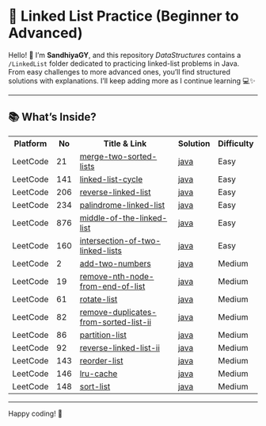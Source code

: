 
<h1>🔗 Linked List Practice (Beginner to Advanced)</h1>

<p>Hello! 👋 I’m <strong>SandhiyaGY</strong>, and this repository <em>DataStructures</em> contains a <code>/LinkedList</code> folder dedicated to practicing linked-list problems in Java.<br />
From easy challenges to more advanced ones, you’ll find structured solutions with explanations. I’ll keep adding more as I continue learning 💻✨</p>

<hr />

<h2>📚 What’s Inside?</h2>

<table>
  <tr>
    <th>Platform</th><th>No</th><th>Title & Link</th><th>Solution</th><th>Difficulty</th>
  </tr>
  <tr>
    <td>LeetCode</td><td>21</td>
    <td><a href="https://leetcode.com/problems/merge-two-sorted-lists/">merge-two-sorted-lists</a></td>
    <td><a href="https://github.com/SandhiyaGY/data-structures-practice-problems/tree/main/LinkedList/merge-two-sorted-lists">java</a></td>
    <td>Easy</td>
  </tr>
  <tr>
    <td>LeetCode</td><td>141</td>
    <td><a href="https://leetcode.com/problems/linked-list-cycle/">linked-list-cycle</a></td>
    <td><a href="https://github.com/SandhiyaGY/data-structures-practice-problems/tree/main/LinkedList/linked-list-cycle">java</a></td>
    <td>Easy</td>
  </tr>
  <tr>
    <td>LeetCode</td><td>206</td>
    <td><a href="https://leetcode.com/problems/reverse-linked-list/">reverse-linked-list</a></td>
    <td><a href="https://github.com/SandhiyaGY/data-structures-practice-problems/tree/main/LinkedList/reverse-linked-list">java</a></td>
    <td>Easy</td>
  </tr>
  <tr>
    <td>LeetCode</td><td>234</td>
    <td><a href="https://leetcode.com/problems/palindrome-linked-list/">palindrome-linked-list</a></td>
    <td><a href="https://github.com/SandhiyaGY/data-structures-practice-problems/tree/main/LinkedList/palindrome-linked-list">java</a></td>
    <td>Easy</td>
  </tr>
  <tr>
    <td>LeetCode</td><td>876</td>
    <td><a href="https://leetcode.com/problems/middle-of-the-linked-list/">middle-of-the-linked-list</a></td>
    <td><a href="https://github.com/SandhiyaGY/data-structures-practice-problems/tree/main/LinkedList/middle-of-the-linked-list">java</a></td>
    <td>Easy</td>
  </tr>
  <tr>
    <td>LeetCode</td><td>160</td>
    <td><a href="https://leetcode.com/problems/intersection-of-two-linked-lists/">intersection-of-two-linked-lists</a></td>
    <td><a href="https://github.com/SandhiyaGY/data-structures-practice-problems/tree/main/LinkedList/intersection-of-two-linked-lists">java</a></td>
    <td>Easy</td>
  </tr>
   <tr>
    <td>LeetCode</td><td>2</td>
    <td><a href="https://leetcode.com/problems/add-two-numbers/">add-two-numbers</a></td>
    <td><a href="https://github.com/SandhiyaGY/data-structures-practice-problems/tree/main/LinkedList/add-two-numbers">java</a></td>
    <td>Medium</td>
  </tr>
  <tr>
    <td>LeetCode</td><td>19</td>
    <td><a href="https://leetcode.com/problems/remove-nth-node-from-end-of-list/">remove-nth-node-from-end-of-list</a></td>
    <td><a href="https://github.com/SandhiyaGY/data-structures-practice-problems/tree/main/LinkedList/remove-nth-node-from-end-of-list">java</a></td>
    <td>Medium</td>
  </tr>
  <tr>
    <td>LeetCode</td><td>61</td>
    <td><a href="https://leetcode.com/problems/rotate-list/">rotate-list</a></td>
    <td><a href="https://github.com/SandhiyaGY/data-structures-practice-problems/tree/main/LinkedList/rotate-list">java</a></td>
    <td>Medium</td>
  </tr>
  <tr>
    <td>LeetCode</td><td>82</td>
    <td><a href="https://leetcode.com/problems/remove-duplicates-from-sorted-list-ii/">remove-duplicates-from-sorted-list-ii</a></td>
    <td><a href="https://github.com/SandhiyaGY/data-structures-practice-problems/tree/main/LinkedList/remove-duplicates-from-sorted-list-ii">java</a></td>
    <td>Medium</td>
  </tr>
  <tr>
    <td>LeetCode</td><td>86</td>
    <td><a href="https://leetcode.com/problems/partition-list/">partition-list</a></td>
    <td><a href="https://github.com/SandhiyaGY/data-structures-practice-problems/tree/main/LinkedList/partition-list">java</a></td>
    <td>Medium</td>
  </tr>
  <tr>
    <td>LeetCode</td><td>92</td>
    <td><a href="https://leetcode.com/problems/reverse-linked-list-ii/">reverse-linked-list-ii</a></td>
    <td><a href="https://github.com/SandhiyaGY/data-structures-practice-problems/tree/main/LinkedList/reverse-linked-list-ii">java</a></td>
    <td>Medium</td>
  </tr>
  <tr>
    <td>LeetCode</td><td>143</td>
    <td><a href="https://leetcode.com/problems/reorder-list/">reorder-list</a></td>
    <td><a href="https://github.com/SandhiyaGY/data-structures-practice-problems/tree/main/LinkedList/reorder-list">java</a></td>
    <td>Medium</td>
  </tr>
  <tr>
    <td>LeetCode</td><td>146</td>
    <td><a href="https://leetcode.com/problems/lru-cache/">lru-cache</a></td>
    <td><a href="https://github.com/SandhiyaGY/data-structures-practice-problems/tree/main/LinkedList/lru-cache">java</a></td>
    <td>Medium</td>
  </tr>
  <tr>
    <td>LeetCode</td><td>148</td>
    <td><a href="https://leetcode.com/problems/sort-list/">sort-list</a></td>
    <td><a href="https://github.com/SandhiyaGY/data-structures-practice-problems/tree/main/LinkedList/sort-list">java</a></td>
    <td>Medium</td>
  </tr>
</table>

<hr />

<p>Happy coding! 🚀</p>
